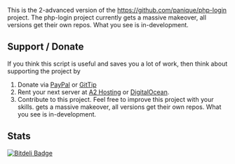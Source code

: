 This is the 2-advanced version of the https://github.com/panique/php-login project. The php-login project currently
gets a massive makeover, all versions get their own repos. What you see is in-development.

## Support / Donate

If you think this script is useful and saves you a lot of work, then think about supporting the project by

1. Donate via [PayPal](https://www.paypal.com/cgi-bin/webscr?cmd=_s-xclick&hosted_button_id=P5YLUK4MW3LDG)
   or [GitTip](https://www.gittip.com/Panique/)
2. Rent your next server at [A2 Hosting](http://www.a2hosting.com/4471.html) or [DigitalOcean](https://www.digitalocean.com/?refcode=40d978532a20).
3. Contribute to this project. Feel free to improve this project with your skills.
gets a massive makeover, all versions get their own repos. What you see is in-development.

## Stats

[![Bitdeli Badge](https://d2weczhvl823v0.cloudfront.net/panique/php-login-advanced/trend.png)](https://bitdeli.com/free "Bitdeli Badge")

